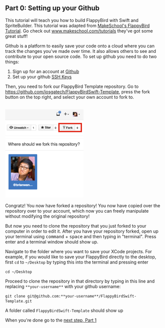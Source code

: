 ## Part 0: Setting up your Github

This tutorial will teach you how to build FlappyBird with Swift and SpriteBuilder. This tutorial was adapted from [MakeSchool's FlappyBird Tutorial](https://github.com/MakeSchool/FlappyBirdSwift-SpriteBuilder). Go check out www.makeschool.com/tutorials they've got some great stuff!

Github is a platform to easily save your code onto a cloud where you can track the changes you've made over time. It also allows others to see and contribute to your open source code. To set up github you need to do two things:

1. Sign up for an account at [Github](https://www.github.com)
2. Set up your github [SSH Keys](https://help.github.com/articles/generating-ssh-keys/)

Then, you need to fork our FlappyBird Template repository. Go to https://github.com/iosgatech/FlappyBirdSwift-Template, press the fork button on the top right, and select your own account to fork to.

</br>
<img src="part0-forkbutton.png" style="width: 50%;  max-width: 320px">
</br>
<img src="part0-forkpopup.png" style="width: 50%; max-width: 320px">
</br>

Congratz! You now have forked a repository! You now have copied over the repository over to your account, which now you can freely manipulate without modifying the original repository!

But now you need to clone the repository that you just forked to your computer in order to edit it. After you have your repository forked, open up your terminal using <kbd>command</kbd> + <kbd>space</kbd> and then  typing in "terminal". Press enter and a terminal window should show up.

Navigate to the folder where you want to save your XCode projects. For example, if you would like to save your FlappyBird directly to the desktop, first `cd` to `~/Desktop` by typing this into the terminal and pressing enter

```
cd ~/Desktop
```

Proceed to clone the repository in that directory by typing in this line and replacing `**your-username**` with your github username:

```
git clone git@github.com:**your-username**/FlappyBirdSwift-Template.git
```

A folder called `FlappyBirdSwift-Template` should show up

When you're done go to the [next step, Part 1](../P1/part1.md)
